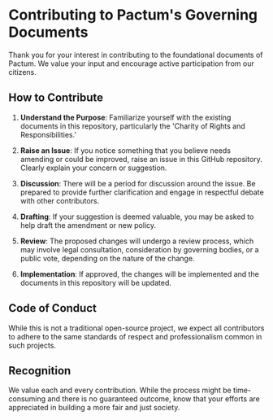 # Contributing to Pactum's Governing Documents

Thank you for your interest in contributing to the foundational documents of Pactum. We value your input and encourage active participation from our citizens.

## How to Contribute

1. **Understand the Purpose**: Familiarize yourself with the existing documents in this repository, particularly the 'Charity of Rights and Responsibilities.'

2. **Raise an Issue**: If you notice something that you believe needs amending or could be improved, raise an issue in this GitHub repository. Clearly explain your concern or suggestion.

3. **Discussion**: There will be a period for discussion around the issue. Be prepared to provide further clarification and engage in respectful debate with other contributors.

4. **Drafting**: If your suggestion is deemed valuable, you may be asked to help draft the amendment or new policy.

5. **Review**: The proposed changes will undergo a review process, which may involve legal consultation, consideration by governing bodies, or a public vote, depending on the nature of the change.

6. **Implementation**: If approved, the changes will be implemented and the documents in this repository will be updated.

## Code of Conduct

While this is not a traditional open-source project, we expect all contributors to adhere to the same standards of respect and professionalism common in such projects.

## Recognition

We value each and every contribution. While the process might be time-consuming and there is no guaranteed outcome, know that your efforts are appreciated in building a more fair and just society.
